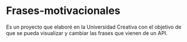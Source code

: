 # Frases-motivacionales
Es un proyecto que elaboré en la Universidad Creativa con el objetivo de que se pueda visualizar y cambiar las frases que vienen de un API.
